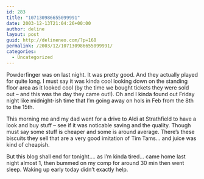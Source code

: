 ```yaml
---
id: 283
title: "107130986655099991"
date: 2003-12-13T21:04:26+00:00
author: deline
layout: post
guid: http://delineneo.com/?p=168
permalink: /2003/12/107130986655099991/
categories:
  - Uncategorized
---
```

Powderfinger was on last night. It was pretty good. And they actually played for quite long. I must say it was kinda cool looking down on the standing floor area as it looked cool (by the time we bought tickets they were sold out &#8211; and this was the day they came out!). Oh and I kinda found out Friday night like midnight-ish time that I&#8217;m going away on hols in Feb from the 8th to the 15th.

This morning me and my dad went for a drive to Aldi at Strathfield to have a look and buy stuff &#8211; see if it was noticable saving and the quality. Though must say some stuff is cheaper and some is around average. There&#8217;s these biscuits they sell that are a very good imitation of Tim Tams&#8230; and juice was kind of cheapish.

But this blog shall end for tonight&#8230;. as I&#8217;m kinda tired&#8230; came home last night almost 1, then bummed on my comp for around 30 min then went sleep. Waking up early today didn&#8217;t exactly help.

